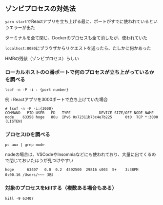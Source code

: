 ## ゾンビプロセスの対処法

`yarn start`でReactアプリを立ち上げる最に、ポートがすでに使われているというエラーが出た

ターミナルを全て閉じ、Dockerのプロセスも全て消したが、使われていた

`localhost:8080`にブラウザからリクエストを送ったら、たしかに何かあった

HMRの残骸（ゾンビプロセス）らしい

### ローカルホストの○番ポートで何のプロセスが立ち上がっているかを調べる

```
lsof -n -P -i : {port number}
```

例 : Reactアプリを3000ポートで立ち上げていた場合

```
# lsof -n -P -i:{3000}
COMMAND   PID USER   FD   TYPE             DEVICE SIZE/OFF NODE NAME
node    63358 hoge   80u  IPv6 0x72311b73c4e7b225      0t0  TCP *:3000 (LISTEN)
```

### プロセスIDを調べる

```
ps aux | grep node
```

nodeの場合は、VSCodeやInsomniaなどにも使われており、大量に出てくるので閉じておいたほうが見つけやすい

```
hoge      63407   0.0  0.2  4592500  29816 s003  S+    3:38PM   0:00.16 /Users/~~~（略）
```

### 対象のプロセスをkillする（複数ある場合もある）

```
kill -9 63407
```
